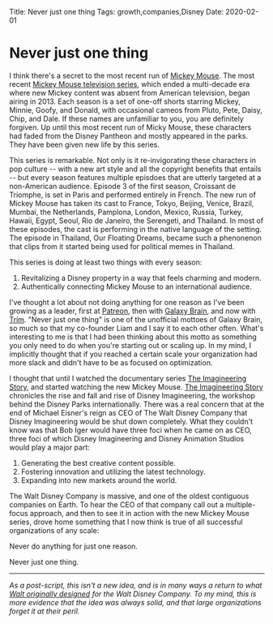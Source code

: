Title: Never just one thing
Tags: growth,companies,Disney
Date: 2020-02-01

# Never just one thing

I think there's a secret to the most recent run of [Mickey Mouse](https://mickey.disney.com/mickey-cartoons). The most recent [Mickey Mouse television series](https://en.wikipedia.org/wiki/Mickey_Mouse_(TV_series)), which ended a multi-decade era where new Mickey content was absent from American television, began airing in 2013. Each season is a set of one-off shorts starring Mickey, Minnie, Goofy, and Donald, with occasional cameos from Pluto, Pete, Daisy, Chip, and Dale. If these names are unfamiliar to you, you are definitely forgiven. Up until this most recent run of Micky Mouse, these characters had faded from the Disney Pantheon and mostly appeared in the parks. They have been given new life by this series.

This series is remarkable. Not only is it re-invigorating these characters in pop culture -- with a new art style and all the copyright benefits that entails -- but every season features multiple episdoes that are utterly targeted at a non-American audience. Episode 3 of the first season, Croissant de Triomphe, is set in Paris and performed entirely in French. The new run of Mickey Mouse has taken its cast to France, Tokyo, Beijing, Venice, Brazil, Mumbai, the Netherlands, Pamplona, London, Mexico, Russia, Turkey, Hawaii, Egypt, Seoul, Rio de Janeiro, the Serengeti, and Thailand. In most of these episodes, the cast is performing in the native language of the setting. The episode in Thailand, Our Floating Dreams, became such a phenonenon that clips from it started being used for political memes in Thailand.

This series is doing at least two things with every season: 
1. Revitalizing a Disney property in a way that feels charming and modern.
2. Authentically connecting Mickey Mouse to an international audience.

I've thought a lot about not doing anything for one reason as I've been growing as a leader, first at [Patreon](https://www.patreon.com), then with [Galaxy Brain](https://galaxybrain.co), and now with [Trim](https://www.asktrim.com). "Never just one thing" is one of the unofficial mottoes of Galaxy Brain, so much so that my co-founder Liam and I say it to each other often. What's interesting to me is that I had been thinking about this motto as something you only need to do when you're starting out or scaling up. In my mind, I implicitly thought that if you reached a certain scale your organization had more slack and didn't have to be as focused on optimization. 

I thought that until I watched the documentary series [The Imagineering Story](https://www.disneyplus.com/series/wp/6ryoXv1e1rWW), and started watching the new Mickey Mouse. [The Imagineering Story](https://en.wikipedia.org/wiki/The_Imagineering_Story) chronicles the rise and fall and rise of Disney Imagineering, the workshop behind the Disney Parks internationally. There was a real concern that at the end of Michael Eisner's reign as CEO of The Walt Disney Company that Disney Imagineering would be shut down completely. What they couldn't know was that Bob Iger would have three foci when he came on as CEO, three foci of which Disney Imagineering and Disney Animation Studios would play a major part:

1. Generating the best creative content possible.
2. Fostering innovation and utilizing the latest technology.
3. Expanding into new markets around the world.

The Walt Disney Company is massive, and one of the oldest contiguous companies on Earth. To hear the CEO of that company call out a multiple-focus approach, and then to see it in action with the new Mickey Mouse series, drove home something that I now think is true of all successful organizations of any scale:

Never do anything for just one reason.

Never just one thing.

---

_As a post-script, this isn't a new idea, and is in many ways a return to what [Walt originally designed](https://kottke.org/15/06/walt-disneys-corporate-strategy-chart) for the Walt Disney Company. To my mind, this is more evidence that the idea was always solid, and that large organizations forget it at their peril._